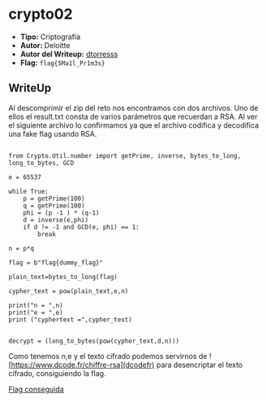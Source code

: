 # crypto02 #
  
- **Tipo:** Criptografía 
- **Autor:** Deloitte
- **Autor del Writeup:** [dtorresss](https://github.com/dtorresss)
- **Flag:** `flag{5Ma1l_Pr1m3s}`

## WriteUp ## 

Al descomprimir el zip del reto nos encontramos con dos archivos. Uno de ellos el result.txt consta de varios parámetros que recuerdan a RSA. Al ver el siguiente archivo lo confirmamos ya que el archivo codifica y decodifica una fake flag usando RSA.

```

from Crypto.Util.number import getPrime, inverse, bytes_to_long, long_to_bytes, GCD

e = 65537 

while True:
    p = getPrime(100)
    q = getPrime(100)
    phi = (p -1 ) * (q-1)
    d = inverse(e,phi)
    if d != -1 and GCD(e, phi) == 1:
        break

n = p*q 

flag = b"flag{dummy_flag}"

plain_text=bytes_to_long(flag)

cypher_text = pow(plain_text,e,n)

print("n = ",n)
print("e = ",e)
print ("cyphertext =",cypher_text)


decrypt = (long_to_bytes(pow(cypher_text,d,n)))
```
Como tenemos n,e y el texto cifrado podemos servirnos de ![https://www.dcode.fr/chiffre-rsa](dcodefr) para desencriptar el texto cifrado, consiguiendo la flag.

[Flag conseguida](images/1.png)
